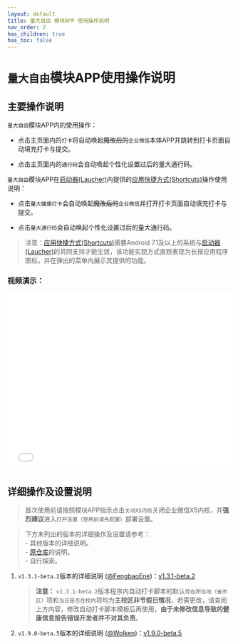 ```yaml
---
layout: default
title: 量大自由 模块APP 使用操作说明
nav_order: 2
has_children: true
has_toc: false
---
```


# `量大自由`模块APP使用操作说明

## 主要操作说明

`量大自由`模块APP内的使用操作：

 - 点击主页面内的`打卡`将自动唤起~~魔改后的~~`企业微信`本体APP并跳转到打卡页面自动填充打卡与提交。

 - 点击主页面内的`通行码`会自动唤起个性化设置过后的量大通行码。

`量大自由`模块APP在[启动器(Laucher)](https://android.fandom.com/wiki/Launchers)内提供的[应用快捷方式(Shortcuts)](https://developer.android.com/guide/topics/ui/shortcuts)操作使用说明：

 - 点击`量大健康打卡`会自动唤起~~魔改后的~~`企业微信`并打开打卡页面自动填充打卡与提交。

 - 点击`量大通行码`会自动唤起个性化设置过后的量大通行码。

 > 注意：[应用快捷方式(Shortcuts)](https://developer.android.com/guide/topics/ui/shortcuts)需要Android 7.1及以上的系统与[启动器(Laucher)](https://android.fandom.com/wiki/Launchers)的共同支持才能生效，该功能实现方式直观表现为长按应用程序图标，并在弹出的菜单内展示其提供的功能。

### 视频演示：

<iframe src="//player.bilibili.com/player.html?bvid=BV1hv4y1F7UF&page=1&high_quality=1&danmaku=0" scrolling="no" border="0" frameborder="no" framespacing="0" allowfullscreen="true" width="100%" height="400px" sandbox="allow-top-navigation allow-same-origin allow-forms allow-scripts"> </iframe>

## 详细操作及设置说明

>  首次使用前请按照模块APP指示点击`关闭X5内核`关闭企业微信X5内核，并**强烈建议**进入`打开设置（使用前请先配置）`部署设置。

>  下方未列出的版本的详细操作及设置请参考：<br>- 其他版本的详细说明。<br>- [原仓库](https://github.com/zxy19/cjluFree)的说明。<br>- 自行探索。

1.  `v1.3.1-beta.2`版本的详细说明 ([@FengbaoEne](https://github.com/FengbaoEne))：[v1.3.1-beta.2](https://zwolken.github.io/cjluFree/docs/plug-in_README/plug-in_README_v1.3.1-beta.2.html)

    >  **注意：** `v1.3.1-beta.2`版本程序内自动打卡脚本的默认`现在所在地（省市区）`项和`当日是否在校内`项均为**主校区非节假日情况**，若需更改，请查阅上方内容，修改自动打卡脚本模板后再使用，**由于未修改信息导致的健康信息报告错误开发者并不对其负责**。

2.  `v1.9.0-beta.5`版本的详细说明 ([@Wolken](https://github.com/ZWolken))：[v1.9.0-beta.5](https://zwolken.github.io/cjluFree/docs/plug-in_README/plug-in_README_v1.9.0-beta.5.html)
